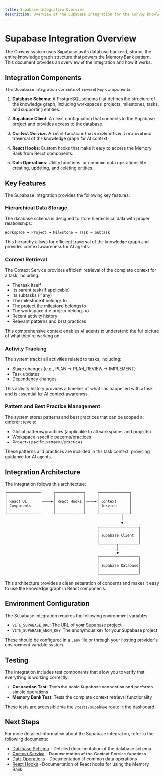 ```yaml
---
title: Supabase Integration Overview
description: Overview of the Supabase integration for the Convoy knowledge graph
---
```


# Supabase Integration Overview

The Convoy system uses Supabase as its database backend, storing the entire knowledge graph structure that powers the Memory Bank pattern. This document provides an overview of the integration and how it works.

## Integration Components

The Supabase integration consists of several key components:

1. **Database Schema**: A PostgreSQL schema that defines the structure of the knowledge graph, including workspaces, projects, milestones, tasks, and supporting entities.

2. **Supabase Client**: A client configuration that connects to the Supabase project and provides access to the database.

3. **Context Service**: A set of functions that enable efficient retrieval and traversal of the knowledge graph for AI context.

4. **React Hooks**: Custom hooks that make it easy to access the Memory Bank from React components.

5. **Data Operations**: Utility functions for common data operations like creating, updating, and deleting entities.

## Key Features

The Supabase integration provides the following key features:

### Hierarchical Data Storage

The database schema is designed to store hierarchical data with proper relationships:

```
Workspace → Project → Milestone → Task → Subtask
```

This hierarchy allows for efficient traversal of the knowledge graph and provides context awareness for AI agents.

### Context Retrieval

The Context Service provides efficient retrieval of the complete context for a task, including:

- The task itself
- Its parent task (if applicable)
- Its subtasks (if any)
- The milestone it belongs to
- The project the milestone belongs to
- The workspace the project belongs to
- Recent activity history
- Relevant patterns and best practices

This comprehensive context enables AI agents to understand the full picture of what they're working on.

### Activity Tracking

The system tracks all activities related to tasks, including:

- Stage changes (e.g., PLAN → PLAN_REVIEW → IMPLEMENT)
- Task updates
- Dependency changes

This activity history provides a timeline of what has happened with a task and is essential for AI context awareness.

### Pattern and Best Practice Management

The system stores patterns and best practices that can be scoped at different levels:

- Global patterns/practices (applicable to all workspaces and projects)
- Workspace-specific patterns/practices
- Project-specific patterns/practices

These patterns and practices are included in the task context, providing guidance for AI agents.

## Integration Architecture

The integration follows this architecture:

```
┌───────────────┐     ┌─────────────┐     ┌──────────────┐
│               │     │             │     │              │
│ React UI      │────►│ React Hooks │────►│ Context      │
│ Components    │     │             │     │ Service      │
│               │     │             │     │              │
└───────────────┘     └─────────────┘     └──────────┬───┘
                                                     │
                                                     ▼
                                          ┌──────────────────┐
                                          │                  │
                                          │ Supabase Client  │
                                          │                  │
                                          └────────┬─────────┘
                                                   │
                                                   ▼
                                          ┌──────────────────┐
                                          │                  │
                                          │ Supabase Database│
                                          │                  │
                                          └──────────────────┘
```

This architecture provides a clean separation of concerns and makes it easy to use the knowledge graph in React components.

## Environment Configuration

The Supabase integration requires the following environment variables:

- `VITE_SUPABASE_URL`: The URL of your Supabase project
- `VITE_SUPABASE_ANON_KEY`: The anonymous key for your Supabase project

These should be configured in a `.env` file or through your hosting provider's environment variable system.

## Testing

The integration includes test components that allow you to verify that everything is working correctly:

- **Connection Test**: Tests the basic Supabase connection and performs simple operations
- **Memory Bank Test**: Tests the complete context retrieval functionality

These tests are accessible via the `/tests/supabase` route in the dashboard.

## Next Steps

For more detailed information about the Supabase integration, refer to the following documents:

- [Database Schema](./schema.md) - Detailed documentation of the database schema
- [Context Service](./context-service.md) - Documentation of the Context Service functions
- [Data Operations](./data-operations.md) - Documentation of common data operations
- [React Hooks](./hooks.md) - Documentation of React hooks for using the Memory Bank
